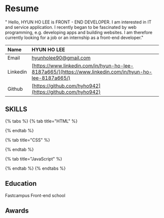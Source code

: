 # Resume

 " Hello, HYUN HO LEE is FRONT - END DEVELOPER. I am interested in IT and service application. I recently began to be fascinated by web programming, e.g. developing apps and building websites. I am therefore currently looking for a job or an internship as a front-end developer."



| Name | HYUN HO LEE |
| :--- | :--- |
| Email | hyunholee90@gmail.com |
| Linkedin | [https://www.linkedin.com/in/hyun-ho-lee-8187a665/](https://www.linkedin.com/in/hyun-ho-lee-8187a665/) |
| Github | [https://github.com/hyho942](https://github.com/hyho942) |

## SKILLS

{% tabs %}
{% tab title="HTML" %}

{% endtab %}

{% tab title="CSS" %}

{% endtab %}

{% tab title="JavaScript" %}

{% endtab %}
{% endtabs %}

## Education

Fastcampus   Front-end school

## Awards

